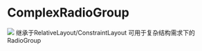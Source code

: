 # ComplexRadioGroup
[![](https://www.jitpack.io/v/zhangxyfs/ComplexRadioGroup.svg)](https://www.jitpack.io/#zhangxyfs/ComplexRadioGroup)
继承于RelativeLayout/ConstraintLayout 可用于复杂结构需求下的RadioGroup
